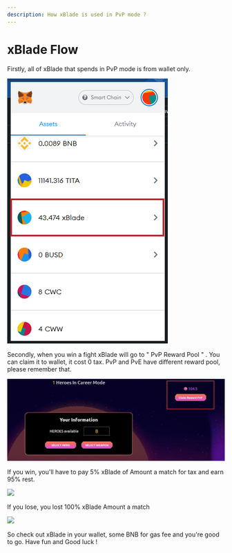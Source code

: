 ```yaml
---
description: How xBlade is used in PvP mode ?
---
```


# xBlade Flow

Firstly, all of xBlade that spends in PvP mode is from wallet only.

![](<../../.gitbook/assets/image (3).png>)

Secondly, when you win a fight xBlade will go to " PvP Reward Pool " . You can claim it to wallet, it cost 0 tax. PvP and PvE have different reward pool, please remember that.

![PvP Reward Pool](<../../.gitbook/assets/20 (2).jpg>)

If you win, you'll have to pay 5% xBlade of Amount a match for tax and earn 95% rest.

![](<../../.gitbook/assets/photo\_2022-01-05\_15-57-43 (1).jpg>)

If you lose, you lost 100% xBlade Amount a match

![](<../../.gitbook/assets/photo\_2022-01-05\_15-57-53 (1).jpg>)



So check out xBlade in your wallet, some BNB for gas fee and you're good to go. Have fun and Good luck !
